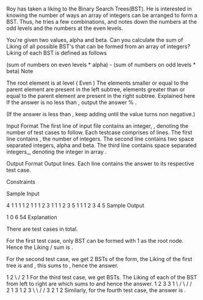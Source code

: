 Roy has taken a liking to the Binary Search Trees(BST). He is interested in knowing the number of ways an array  of  integers can be arranged to form a BST. Thus, he tries a few combinations, and notes down the numbers at the odd levels and the numbers at the even levels.

You're given two values, alpha and beta. Can you calculate the sum of Liking of all possible BST's that can be formed from an array of  integers? Liking of each BST is defined as follows

(sum of numbers on even levels * alpha) - (sum of numbers on odd levels * beta)
Note

The root element is at level  ( Even )
The elements smaller or equal to the parent element are present in the left subtree, elements greater than or equal to the parent element are present in the right subtree. Explained here
If the answer is no less than , output the answer % .

(If the answer is less than , keep adding  until the value turns non negative.)

Input Format
The first line of input file contains an integer, , denoting the number of test cases to follow.
Each testcase comprises of  lines.
The first line contains , the number of integers.
The second line contains two space separated integers, alpha and beta.
The third line contains space separated  integers_, denoting the  integer in array .

Output Format
Output  lines. Each line contains the answer to its respective test case.

Constraints





Sample Input

4
1
1 1
1
2
1 1
1 2
3
1 1
1 2 3
5
1 1
1 2 3 4 5
Sample Output

1
0
6
54
Explanation

There are  test cases in total.

For the first test case, only  BST can be formed with 1 as the root node. Hence the Liking / sum is .

For the second test case, we get 2 BSTs of the form, the Liking of the first tree is  and , this sums to , hence the answer.

1                  2 
 \                /
  2              1
For the third test case, we get  BSTs. The Liking of each of the BST from left to right are  which sums to  and hence the answer.
1            2                 3          3      1
 \          / \               /          /        \
  2        1   3             1          2          3
   \                          \        /          /
    3                          2      1          2
Similarly, for the fourth test case, the answer is .

